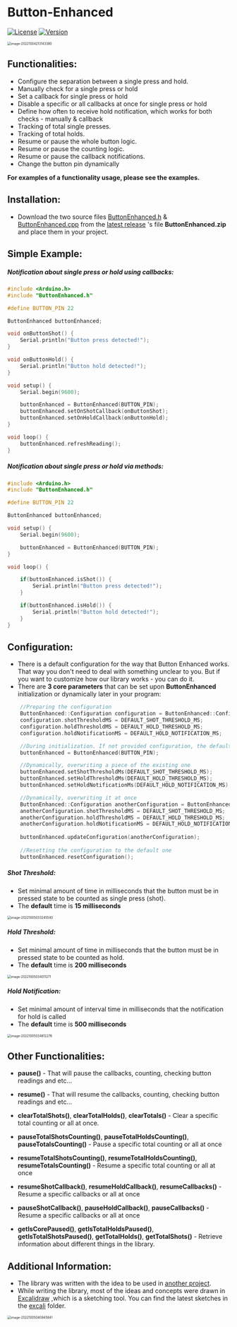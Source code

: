 # Button-Enhanced
[![License](https://img.shields.io/badge/license-MIT-green.svg)](https://github.com/ItsGosho/Button-Enhanced/blob/main/LICENSE)
[![Version](https://img.shields.io/github/v/release/ItsGosho/Button-Enhanced?include_prereleases)](https://github.com/ItsGosho/Button-Enhanced/blob/main/LICENSE)

<img src="pics\image-20221004213143380.png" alt="image-20221004213143380" style="zoom:50%;" />

## Functionalities:

- Configure the separation between a single press and hold.
- Manually check for a single press or hold
- Set a callback for single press or hold
- Disable a specific or all callbacks at once for single press or hold
- Define how often to receive hold notification, which works for both checks - manually & callback
- Tracking of total single presses.
- Tracking of total holds.
- Resume or pause the whole button logic.
- Resume or pause the counting logic.
- Resume or pause the callback notifications.
- Change the button pin dynamically



**For examples of a functionality usage, please see the examples.**

## Installation:

- Download the two source files [ButtonEnhanced.h]( https://github.com/ItsGosho/Button-Enhanced/blob/main/src/ButtonEnhanced.h) & [ButtonEnhanced.cpp](https://github.com/ItsGosho/Button-Enhanced/blob/main/src/ButtonEnhanced.cpp)  from the [latest release]( https://github.com/ItsGosho/Button-Enhanced/releases) 's file **ButtonEnhanced.zip** and place them in your project.


## Simple Example:

##### Notification about single press or hold using callbacks:

```c++
#include <Arduino.h>
#include "ButtonEnhanced.h"

#define BUTTON_PIN 22

ButtonEnhanced buttonEnhanced;

void onButtonShot() {
    Serial.println("Button press detected!");
}

void onButtonHold() {
    Serial.println("Button hold detected!");
}

void setup() {
    Serial.begin(9600);

    buttonEnhanced = ButtonEnhanced(BUTTON_PIN);
    buttonEnhanced.setOnShotCallback(onButtonShot);
    buttonEnhanced.setOnHoldCallback(onButtonHold);
}

void loop() {
    buttonEnhanced.refreshReading();
}
```

##### Notification about single press or hold via methods:

```c++
#include <Arduino.h>
#include "ButtonEnhanced.h"

#define BUTTON_PIN 22

ButtonEnhanced buttonEnhanced;

void setup() {
    Serial.begin(9600);

    buttonEnhanced = ButtonEnhanced(BUTTON_PIN);
}

void loop() {

    if(buttonEnhanced.isShot()) {
        Serial.println("Button press detected!");
    }

    if(buttonEnhanced.isHold()) {
        Serial.println("Button hold detected!");
    }
}
```



## Configuration:

- There is a default configuration for the way that Button Enhanced works. That way you don't need to deal with something unclear to you. But if you want to customize how our library works - you can do it.
- There are **3 core parameters** that can be set upon **ButtonEnhanced**  initialization or dynamically later in your program:

```c++
    //Preparing the configuration
    ButtonEnhanced::Configuration configuration = ButtonEnhanced::Configuration();
    configuration.shotThresholdMS = DEFAULT_SHOT_THRESHOLD_MS;
    configuration.holdThresholdMS = DEFAULT_HOLD_THRESHOLD_MS;
    configuration.holdNotificationMS = DEFAULT_HOLD_NOTIFICATION_MS;

    //During initialization. If not provided configuration, the default one is used.
    buttonEnhanced = ButtonEnhanced(BUTTON_PIN);

    //Dynamically, overwriting a piece of the existing one
    buttonEnhanced.setShotThresholdMs(DEFAULT_SHOT_THRESHOLD_MS);
    buttonEnhanced.setHoldThresholdMs(DEFAULT_HOLD_THRESHOLD_MS);
    buttonEnhanced.setHoldNotificationMs(DEFAULT_HOLD_NOTIFICATION_MS);

    //Dynamically, overwriting it at once
    ButtonEnhanced::Configuration anotherConfiguration = ButtonEnhanced::Configuration();
    anotherConfiguration.shotThresholdMS = DEFAULT_SHOT_THRESHOLD_MS;
    anotherConfiguration.holdThresholdMS = DEFAULT_HOLD_THRESHOLD_MS;
    anotherConfiguration.holdNotificationMS = DEFAULT_HOLD_NOTIFICATION_MS;
    
    buttonEnhanced.updateConfiguration(anotherConfiguration);
    
    //Resetting the configuration to the default one
    buttonEnhanced.resetConfiguration();
```



##### Shot Threshold:

- Set minimal amount of time in milliseconds that the button must be in pressed state to be counted as single press (shot).
- The **default** time is **15 milliseconds**

<img src="pics\image-20221005033245540.png" alt="image-20221005033245540" style="zoom:50%;" />




##### Hold Threshold:

- Set minimal amount of time in milliseconds that the button must be in pressed state to be counted as hold.
- The **default** time is **200 milliseconds**

<img src="pics\image-20221005034011271.png" alt="image-20221005034011271" style="zoom:50%;" />



##### Hold Notification:

- Set minimal amount of interval time in milliseconds that the notification for hold is called
- The **default** time is **500 milliseconds**

<img src="pics\image-20221005034612276.png" alt="image-20221005034612276" style="zoom:50%;" />



## Other Functionalities:

- **pause()** - That will pause the callbacks, counting, checking button readings and etc...
- **resume()** - That will resume the callbacks, counting, checking button readings and etc...

- **clearTotalShots()**, **clearTotalHolds()**, **clearTotals()** - Clear a specific total counting or all at once.
- **pauseTotalShotsCounting()**, **pauseTotalHoldsCounting()**, **pauseTotalsCounting()** - Pause a specific total counting or all at once
- **resumeTotalShotsCounting()**, **resumeTotalHoldsCounting()**, **resumeTotalsCounting()** - Resume a specific total counting or all at once
- **resumeShotCallback()**,  **resumeHoldCallback()**, **resumeCallbacks()** - Resume a specific callbacks or all at once
- **pauseShotCallback()**,  **pauseHoldCallback()**, **pauseCallbacks()** - Resume a specific callbacks or all at once
- **getIsCorePaused()**, **getIsTotalHoldsPaused()**,  **getIsTotalShotsPaused()**,  **getTotalHolds()**, **getTotalShots()** - Retrieve information about different things in the library.



## Additional Information:

- The library was written with the idea to be used in [another project](https://github.com/ItsGosho/Pixel-Pong).
- While writing the library, most of the ideas and concepts were drawn in [Excalidraw](https://excalidraw.com/) ,which is a sketching tool. You can find the latest sketches in the [excali](https://github.com/ItsGosho/Button-Enhanced/tree/dev/excali) folder.

<img src="pics\image-20221005040945841.png" alt="image-20221005040945841" style="zoom:50%;" />





